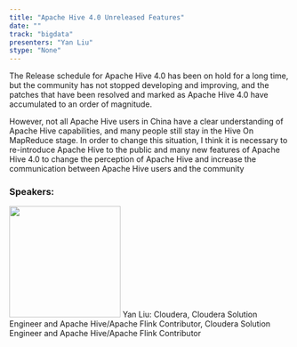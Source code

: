 ```yaml
---
title: "Apache Hive 4.0 Unreleased Features"
date: "" 
track: "bigdata"
presenters: "Yan Liu"
stype: "None"
---
```

The Release schedule for Apache Hive 4.0 has been on hold for a long time, but the community has not stopped developing and improving, and the patches that have been resolved and marked as Apache Hive 4.0 have accumulated to an order of magnitude.

However, not all Apache Hive users in China have a clear understanding of Apache Hive capabilities, and many people still stay in the Hive On MapReduce stage. In order to change this situation, I think it is necessary to re-introduce Apache Hive to the public and many new features of Apache Hive 4.0 to change the perception of Apache Hive and increase the communication between Apache Hive users and the community
 ### Speakers: 
 <img src="images/speaker/1157.png" width="200" />
 Yan Liu: Cloudera, Cloudera Solution Engineer and Apache Hive/Apache Flink Contributor, Cloudera Solution Engineer and Apache Hive/Apache Flink Contributor
 
